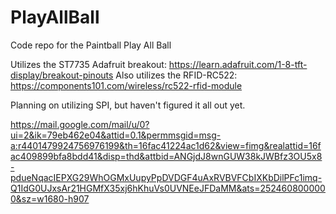 # PlayAllBall
Code repo for the Paintball Play All Ball

Utilizes the ST7735 Adafruit breakout: https://learn.adafruit.com/1-8-tft-display/breakout-pinouts
Also utilizes the RFID-RC522: https://components101.com/wireless/rc522-rfid-module

Planning on utilizing SPI, but haven't figured it all out yet.

https://mail.google.com/mail/u/0?ui=2&ik=79eb462e04&attid=0.1&permmsgid=msg-a:r4401479924756976199&th=16fac41224ac1d62&view=fimg&realattid=16fac409899bfa8bdd41&disp=thd&attbid=ANGjdJ8wnGUW38kJWBfz3OU5x8-pdueNqacIEPXG29WhOGMxUupyPpDVDGF4uAxRVBVFCbIXKbDilPFc1imq-Q1IdG0UJxsAr21HGMfX35xj6hKhuVs0UVNEeJFDaMM&ats=2524608000000&sz=w1680-h907
